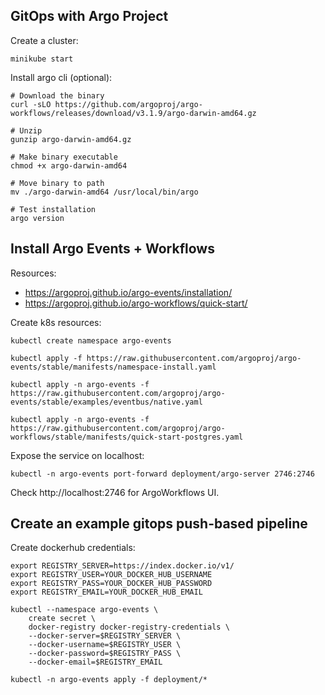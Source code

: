 ## GitOps with Argo Project

Create a cluster:
```
minikube start
```

Install argo cli (optional):
```
# Download the binary
curl -sLO https://github.com/argoproj/argo-workflows/releases/download/v3.1.9/argo-darwin-amd64.gz

# Unzip
gunzip argo-darwin-amd64.gz

# Make binary executable
chmod +x argo-darwin-amd64

# Move binary to path
mv ./argo-darwin-amd64 /usr/local/bin/argo

# Test installation
argo version
```

## Install Argo Events + Workflows

Resources:
- https://argoproj.github.io/argo-events/installation/
- https://argoproj.github.io/argo-workflows/quick-start/

Create k8s resources:
```
kubectl create namespace argo-events
```

```
kubectl apply -f https://raw.githubusercontent.com/argoproj/argo-events/stable/manifests/namespace-install.yaml
```

```
kubectl apply -n argo-events -f https://raw.githubusercontent.com/argoproj/argo-events/stable/examples/eventbus/native.yaml
```

```
kubectl apply -n argo-events -f https://raw.githubusercontent.com/argoproj/argo-workflows/stable/manifests/quick-start-postgres.yaml
```


Expose the service on localhost:
```
kubectl -n argo-events port-forward deployment/argo-server 2746:2746
```

Check http://localhost:2746 for ArgoWorkflows UI.

## Create an example gitops push-based pipeline

Create dockerhub credentials:

```
export REGISTRY_SERVER=https://index.docker.io/v1/
export REGISTRY_USER=YOUR_DOCKER_HUB_USERNAME
export REGISTRY_PASS=YOUR_DOCKER_HUB_PASSWORD
export REGISTRY_EMAIL=YOUR_DOCKER_HUB_EMAIL
```

```
kubectl --namespace argo-events \
    create secret \
    docker-registry docker-registry-credentials \
    --docker-server=$REGISTRY_SERVER \
    --docker-username=$REGISTRY_USER \
    --docker-password=$REGISTRY_PASS \
    --docker-email=$REGISTRY_EMAIL
```

```
kubectl -n argo-events apply -f deployment/*
```